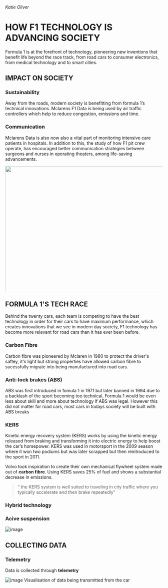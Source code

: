 ###### Katie Oliver 

# HOW F1 TECHNOLOGY IS ADVANCING SOCIETY

Formula 1 is at the forefront of technology, pioneering new inventions that benefit life beyond the race track, from road cars to consumer electronics, from medical technology and to smart cities. 

## IMPACT ON SOCIETY 

### Sustainability 

Away from the roads, modern society is benefitting from formula 1’s technical innovations. Mclarens F1 Data is being used by air traffic controllers which help to reduce congestion, emissions and time. 

### Communication
 Mclarens Data is also now also a vital part of monitoring intensive care patients in hospitals. In addition to this, the study of how F1 pit crew operate, has encouraged better communication strategies between surgeons and nurses in operating theaters, among life-saving advancements.

<img src="https://user-images.githubusercontent.com/94462126/142252267-22747feb-9e73-482d-896f-46321e486c47.png" width="700" height="400"> 


## FORMULA 1'S TECH RACE

Behind the twenty cars, each team is competing to have the best technology in order for their cars to have maximum performance, which creates innovations that we see in modern day society, F1 technology has become more relevant for road cars than it has ever been before.

### Carbon Fibre 
Carbon fibre was pioneered by Mclaren in 1980 to protect the driver's saftey, it's light but strong properties have allowed carbon fibre to sucessfully migrate into being manufactured into road cars. 

### Anti-lock brakes (ABS)
ABS was first introduced in fomula 1 in 1971 but later banned in 1994 due to a backlash of the sport becoming too technical, Formula 1 would be even less about skill and more about technology if ABS was legal. However this did not matter for road cars, most cars in todays society will be built with ABS breaks 

### KERS
Kinetic energy recovery system (KERS) works by using the kinetic energy released from braking and transforming it into electric energy to help boost the car’s horsepower. KERS was used in motorsport in the 2009 season where it won two podiums but was later scrapped but then reintroduced to the sport in 2011. 

Volvo took inspiration to create their own mechanical flywheel system made out of **carbon fibre**.  Using KERS saves 25% of  fuel and shows a substantial decrease in emissions.

> “ the KERS system is well suited to traveling in city traffic where you typically accelerate and then brake repeatedly”

### Hybrid technology  
### Acive suspension 

![image](https://user-images.githubusercontent.com/94462126/142089593-9b7ce30b-fb98-43d9-8f57-cf3b083589aa.png)



## COLLECTING DATA

### Telemetry
Data is collected through **telemetry**

![image](https://user-images.githubusercontent.com/94462126/142331897-de81c5fa-4c2d-4c2d-8bae-795d8df1c282.png)
Visualisation of data being transmitted from the car 

